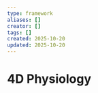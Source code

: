```yaml
---
type: framework
aliases: []
creator: []
tags: []
created: 2025-10-20
updated: 2025-10-20
---
```


# 4D Physiology


